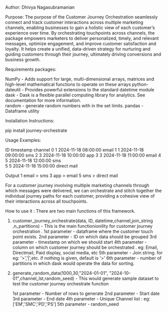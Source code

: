 Author: Dhivya Nagasubramanian

Purpose:
The purpose of the Customer Journey Orchestration seamlessly connect and track customer interactions across multiple marketing channels, enabling businesses to gain a holistic view of each customer’s experience over time. By orchestrating touchpoints across channels, the package empowers marketers to deliver personalized, timely, and relevant messages, optimize engagement, and improve customer satisfaction and loyalty. It helps create a unified, data-driven strategy for nurturing and guiding customers through their journey, ultimately driving conversions and business growth.

Requirements packages:

NumPy - Adds support for large, multi-dimensional arrays, matrices and high-level mathematical functions to operate on these arrays
python-dateutil - Provides powerful extensions to the standard datetime module
dask    - Dask is a flexible parallel computing library for analytics. See documentation for more information.                            
random  - generate random numbers with in the set limits.
pandas  -  Dataframe utility 

Installation Instructions:

pip install journey-orchestrate

Usage Examples:

   ID             timestamp channel
0   1 2024-11-18 08:00:00   email
1   1 2024-11-18 09:00:00     sms
2   3 2024-11-18 10:00:00     app
3   3 2024-11-18 11:00:00   email
4   5 2024-11-18 12:00:00     sms  
5   5 2024-11-18 15:00:00     direct mail

Output
1  email > sms
3  app > email
5  sms > direct mail

For a customer journey involving multiple marketing channels through which messages were delivered, we can orchestrate and stitch together the individual journey paths for each customer, providing a cohesive view of their interactions across all touchpoints.


How to use it :
There are two main functions of this framework.

1. customer_journey_orchestrate(data, ID, datetime,channel,join_string ,n_partitions) - This is the main functionionility for customer journey orchestration .
    1st parameter -  dataframe where the customer touch point exists.
    2nd parameter -  ID on which data should be grouped
    3rd parameter -  timestamp on which we should start
    4th parameter -  column on which customer journey should be orchestrated . eg: Email, Directmail, Paid display, social media, etc
    5th parameter -  Join string. for eg: '>','|',etc. if nothing is given, default is '>'
    6th parameter -  number of partitions in which dask would operate the data for sorting.

2. generate_random_data(1000,30,"2024-01-01", "2024-10-01",channel_lst,random_seed) - This would generate sample dataset to test the customer journey orchestrate function

   1st parameter - Number of rows to generate
   2nd parameter - Start date
   3rd parameter - End date
   4th parameter - Unique Channel list : eg:['EM','SMC','PD','PS']
   5th parameter - random_seed
      
    
   